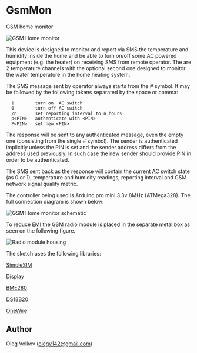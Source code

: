# GsmMon
GSM home monitor

![GSM Home monitor](https://github.com/olegv142/GsmMon/blob/master/doc/GsmMon.jpg)

This device is designed to monitor and report via SMS the temperature and humidity inside the home
and be able to turn on/off some AC powered equipment (e.g. the heater) on receiving SMS from remote operator.
The are 2 temperature channels with the optional second one designed to monitor the water temperature in
the home heating system.

The SMS message sent by operator always starts from the # symbol.
It may be followed by the following tokens separated by the space or comma:
```
  1        turn on  AC switch
  0        turn off AC switch
  /n       set reporting interval to n hours
  p<PIN>   authenticate with <PIN>
  P<PIN>   set new <PIN>
```
The response will be sent to any authenticated message, even the empty one
(consisting from the single # symbol).
The sender is authenticated implicitly unless the PIN is set and the sender address differs
from the address used previously. In such case the new sender should provide PIN in order
to be authenticated.

The SMS sent back as the response will contain the current AC switch state (as 0 or 1),
temperature and humidity readings, reporting interval and GSM network signal quality metric.

The controller being used is Arduino pro mini 3.3v 8MHz (ATMega328). The full connection diagram is shown below:

![GSM Home monitor schematic](https://github.com/olegv142/GsmMon/blob/master/doc/GsmMon.png)

To reduce EMI the GSM radio module is placed in the separate metal box as seen on the following figure.

![Radio module housing](https://github.com/olegv142/GsmMon/blob/master/doc/radio.jpg)

The sketch uses the following libraries:

[SimpleSIM](https://github.com/olegv142/SimpleSIM)

[Display](https://github.com/olegv142/Display)

[BME280](https://github.com/olegv142/BME280)

[DS18B20](https://github.com/olegv142/DS18B20)

[OneWire](https://github.com/olegv142/OneWire)

## Author

Oleg Volkov (olegv142@gmail.com)


